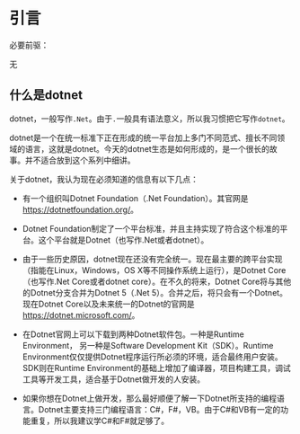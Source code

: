 # 引言

必要前驱：

无

## 什么是dotnet

dotnet，一般写作`.Net`。由于`.`一般具有语法意义，所以我习惯把它写作`dotnet`。

dotnet是一个在统一标准下正在形成的统一平台加上多门不同范式、擅长不同领域的语言，这就是dotnet。今天的dotnet生态是如何形成的，是一个很长的故事。并不适合放到这个系列中细讲。

关于dotnet，我认为现在必须知道的信息有以下几点：

- 有一个组织叫Dotnet Foundation（.Net Foundation）。其官网是<https://dotnetfoundation.org/>。
- Dotnet Foundation制定了一个平台标准，并且主持实现了符合这个标准的平台。这个平台就是Dotnet（也写作.Net或者dotnet）。
- 由于一些历史原因，dotnet现在还没有完全统一。现在最主要的跨平台实现（指能在Linux，Windows，OS X等不同操作系统上运行），是Dotnet Core（也写作.Net Core或者dotnet core）。在不久的将来，Dotnet Core将与其他的Dotnet分支合并为Dotnet 5（.Net 5）。合并之后，将只会有一个Dotnet。现在Dotnet Core以及未来统一的Dotnet的官网是<https://dotnet.microsoft.com/>。
- 在Dotnet官网上可以下载到两种Dotnet软件包。一种是Runtime Environment， 另一种是Software Development Kit（SDK）。Runtime Environment仅仅提供Dotnet程序运行所必须的环境，适合最终用户安装。SDK则在Runtime Environment的基础上增加了编译器，项目构建工具，调试工具等开发工具，适合基于Dotnet做开发的人安装。

- 如果你想在Dotnet上做开发，那么最好顺便了解一下Dotnet所支持的编程语言。Dotnet主要支持三门编程语言：C#，F#，VB。由于C#和VB有一定的功能重复，所以我建议学C#和F#就足够了。

